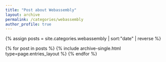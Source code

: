 ```yaml
---
title: "Post about Webassembly"
layout: archive
permalink: /categories/webassembly
author_profile: true
---
```


{% assign posts = site.categories.webassembly | sort:"date" | reverse %}

{% for post in posts %}
{% include archive-single.html type=page.entries_layout %}
{% endfor %}
